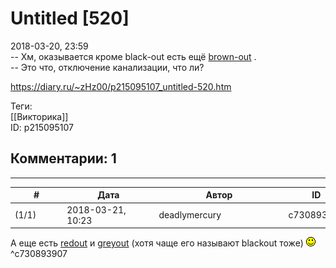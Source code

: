 Untitled [520]
==============

  
2018-03-20, 23:59  
 -- Хм, оказывается кроме black-out есть ещё  [brown-out](https://en.wikipedia.org/wiki/Brownout_%28electricity%29)  .   
 -- Это что, отключение канализации, что ли?   
  
<https://diary.ru/~zHz00/p215095107_untitled-520.htm>  
  
Теги:  
[[Викторика]]  
ID: p215095107  


Комментарии: 1
--------------

  


---



|         #         |              Дата              |                     Автор                     |           ID           |
| --- | --- | --- | --- |
| (1/1) | 2018-03-21, 10:23 | deadlymercury | c730893907 |

  
 А еще есть  [redout](https://en.wikipedia.org/wiki/Redout)  и  [greyout](https://en.wikipedia.org/wiki/Greyout)  (хотя чаще его называют blackout тоже) ![:)](pics/3.gif)   
 ^c730893907